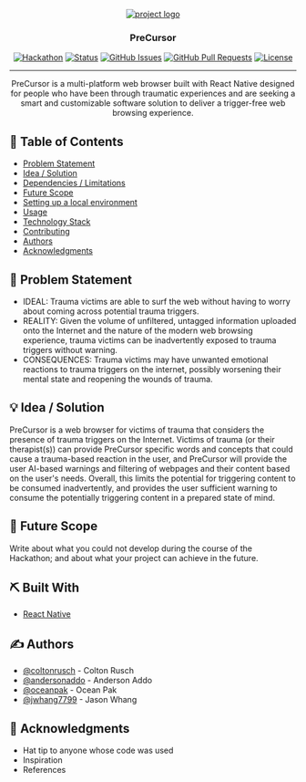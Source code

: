 <p align="center">
  <a href="" rel="noopener">
 <img src="https://lh3.googleusercontent.com/Dvm6DA5fW3zzQ9RRGP5W3BGMNw4rhMUqdIdnPBqNq_UvBMjbPRJud7WGd0eNObd_CJfnm9_HlkQyQQ5dU0qbSoOePYRIp5K6u-Pst1TecIlRuyXzDXlNJFX_Yp_gbTWqp0Rc3Fmc" alt="project logo"></a>
</p>
<h3 align="center">PreCursor</h3>

<div align="center">

  [![Hackathon](https://img.shields.io/badge/hackathon-name-orange.svg)](http://brownhackhealth.org) 
  [![Status](https://img.shields.io/badge/status-active-success.svg)]() 
  [![GitHub Issues](https://img.shields.io/github/issues/kylelobo/The-Documentation-Compendium.svg)](https://github.com/coltonrusch/safespace/issues)
  [![GitHub Pull Requests](https://img.shields.io/github/issues-pr/kylelobo/The-Documentation-Compendium.svg)](https://github.com/coltonrusch/safespace/pulls)
  [![License](https://img.shields.io/badge/license-MIT-blue.svg)](LICENSE.md)

</div>

---

<p align="center"> PreCursor is a multi-platform web browser built with React Native designed for people who have been through traumatic experiences and are seeking a smart and customizable software solution to deliver a trigger-free web browsing experience. 
    <br> 
</p>

## 📝 Table of Contents
- [Problem Statement](#problem_statement)
- [Idea / Solution](#idea)
- [Dependencies / Limitations](#limitations)
- [Future Scope](#future_scope)
- [Setting up a local environment](#getting_started)
- [Usage](#usage)
- [Technology Stack](#tech_stack)
- [Contributing](../CONTRIBUTING.md)
- [Authors](#authors)
- [Acknowledgments](#acknowledgments)

## 🧐 Problem Statement <a name = "problem_statement"></a>
- IDEAL: Trauma victims are able to surf the web without having to worry about coming across potential trauma triggers.
- REALITY: Given the volume of unfiltered, untagged information uploaded onto the Internet and the nature of the modern web browsing experience, trauma victims can be inadvertently exposed to trauma triggers without warning. 
- CONSEQUENCES: Trauma victims may have unwanted emotional reactions to trauma triggers on the internet, possibly worsening their mental state and reopening the wounds of trauma.

## 💡 Idea / Solution <a name = "idea"></a>
PreCursor is a web browser for victims of trauma that considers the presence of trauma triggers on the Internet. Victims of trauma (or their therapist(s)) can provide PreCursor specific words and concepts that could cause a trauma-based reaction in the user, and PreCursor will provide the user AI-based warnings and filtering of webpages and their content based on the user's needs. Overall, this limits the potential for triggering content to be consumed inadvertently, and provides the user sufficient warning to consume the potentially triggering content in a prepared state of mind.

## 🚀 Future Scope <a name = "future_scope"></a>
Write about what you could not develop during the course of the Hackathon; and about what your project can achieve 
in the future.


## ⛏️ Built With <a name = "tech_stack"></a>
- [React Native](https://facebook.github.io/react-native/)


## ✍️ Authors <a name = "authors"></a>
- [@coltonrusch](https://github.com/coltonrusch) - Colton Rusch
- [@andersonaddo](https://github.com/andersonaddo) - Anderson Addo
- [@oceanpak](https://github.com/oceanpak) - Ocean Pak
- [@jwhang7799](https://github.com/Jwhang7799) - Jason Whang

## 🎉 Acknowledgments <a name = "acknowledgments"></a>
- Hat tip to anyone whose code was used
- Inspiration
- References
